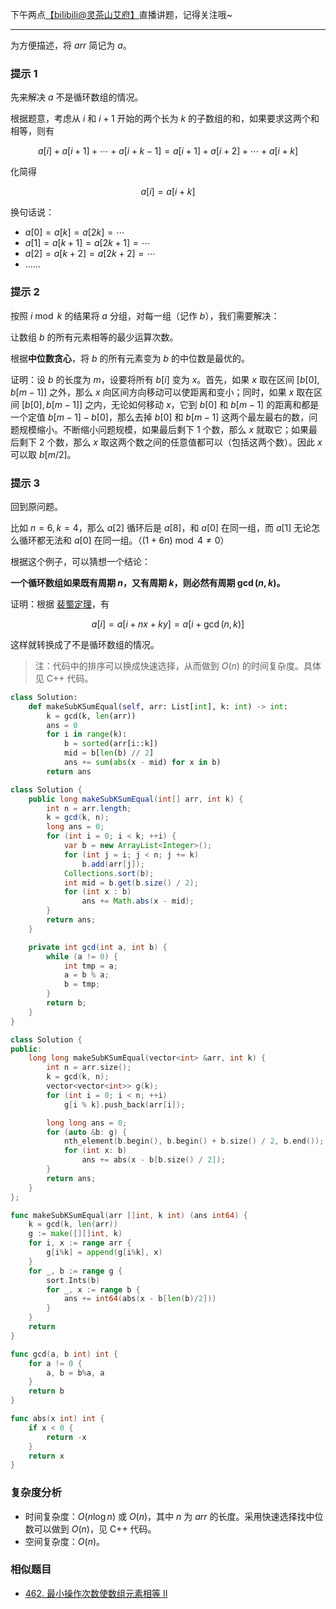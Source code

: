 下午两点[【biIibiIi@灵茶山艾府】](https://space.bilibili.com/206214)直播讲题，记得关注哦~

---

为方便描述，将 $\textit{arr}$ 简记为 $a$。

### 提示 1

先来解决 $a$ 不是循环数组的情况。

根据题意，考虑从 $i$ 和 $i+1$ 开始的两个长为 $k$ 的子数组的和，如果要求这两个和相等，则有

$$
a[i]+a[i+1]+\cdots + a[i+k-1] = a[i+1]+a[i+2]+\cdots + a[i+k]
$$

化简得

$$
a[i] = a[i+k]
$$

换句话说：

- $a[0] = a[k] = a[2k] = \cdots$
- $a[1] = a[k+1] = a[2k+1] = \cdots$
- $a[2] = a[k+2] = a[2k+2] = \cdots$
- ……

### 提示 2

按照 $i\bmod k$ 的结果将 $a$ 分组，对每一组（记作 $b$），我们需要解决：

让数组 $b$ 的所有元素相等的最少运算次数。

根据**中位数贪心**，将 $b$ 的所有元素变为 $b$ 的中位数是最优的。

证明：设 $b$ 的长度为 $m$，设要将所有 $b[i]$ 变为 $x$。首先，如果 $x$ 取在区间 $[b[0],b[m-1]]$ 之外，那么 $x$ 向区间方向移动可以使距离和变小；同时，如果 $x$ 取在区间 $[b[0],b[m-1]]$ 之内，无论如何移动 $x$，它到 $b[0]$ 和 $b[m-1]$ 的距离和都是一个定值 $b[m-1]-b[0]$，那么去掉 $b[0]$ 和 $b[m-1]$ 这两个最左最右的数，问题规模缩小。不断缩小问题规模，如果最后剩下 $1$ 个数，那么 $x$ 就取它；如果最后剩下 $2$ 个数，那么 $x$ 取这两个数之间的任意值都可以（包括这两个数）。因此 $x$ 可以取 $b[m/2]$。

### 提示 3

回到原问题。

比如 $n=6,k=4$，那么 $a[2]$ 循环后是 $a[8]$，和 $a[0]$ 在同一组，而 $a[1]$ 无论怎么循环都无法和 $a[0]$ 在同一组。（$(1+6n)\bmod 4 \ne 0$）

根据这个例子，可以猜想一个结论：

**一个循环数组如果既有周期 $n$，又有周期 $k$，则必然有周期 $\gcd(n,k)$。**

证明：根据 [裴蜀定理](https://oi-wiki.org/math/number-theory/bezouts/)，有

$$
a[i] = a[i+nx+ky] = a[i+\gcd(n,k)]
$$

这样就转换成了不是循环数组的情况。

> 注：代码中的排序可以换成快速选择，从而做到 $O(n)$ 的时间复杂度。具体见 C++ 代码。

```py [sol1-Python3]
class Solution:
    def makeSubKSumEqual(self, arr: List[int], k: int) -> int:
        k = gcd(k, len(arr))
        ans = 0
        for i in range(k):
            b = sorted(arr[i::k])
            mid = b[len(b) // 2]
            ans += sum(abs(x - mid) for x in b)
        return ans
```

```java [sol1-Java]
class Solution {
    public long makeSubKSumEqual(int[] arr, int k) {
        int n = arr.length;
        k = gcd(k, n);
        long ans = 0;
        for (int i = 0; i < k; ++i) {
            var b = new ArrayList<Integer>();
            for (int j = i; j < n; j += k)
                b.add(arr[j]);
            Collections.sort(b);
            int mid = b.get(b.size() / 2);
            for (int x : b)
                ans += Math.abs(x - mid);
        }
        return ans;
    }

    private int gcd(int a, int b) {
        while (a != 0) {
            int tmp = a;
            a = b % a;
            b = tmp;
        }
        return b;
    }
}
```

```cpp [sol1-C++]
class Solution {
public:
    long long makeSubKSumEqual(vector<int> &arr, int k) {
        int n = arr.size();
        k = gcd(k, n);
        vector<vector<int>> g(k);
        for (int i = 0; i < n; ++i)
            g[i % k].push_back(arr[i]);

        long long ans = 0;
        for (auto &b: g) {
            nth_element(b.begin(), b.begin() + b.size() / 2, b.end());
            for (int x: b)
                ans += abs(x - b[b.size() / 2]);
        }
        return ans;
    }
};
```

```go [sol1-Go]
func makeSubKSumEqual(arr []int, k int) (ans int64) {
	k = gcd(k, len(arr))
	g := make([][]int, k)
	for i, x := range arr {
		g[i%k] = append(g[i%k], x)
	}
	for _, b := range g {
		sort.Ints(b)
		for _, x := range b {
			ans += int64(abs(x - b[len(b)/2]))
		}
	}
	return
}

func gcd(a, b int) int {
	for a != 0 {
		a, b = b%a, a
	}
	return b
}

func abs(x int) int {
	if x < 0 {
		return -x
	}
	return x
}
```

### 复杂度分析

- 时间复杂度：$O(n\log n)$ 或 $O(n)$，其中 $n$ 为 $\textit{arr}$ 的长度。采用快速选择找中位数可以做到 $O(n)$，见 C++ 代码。
- 空间复杂度：$O(n)$。

### 相似题目

- [462. 最小操作次数使数组元素相等 II](https://leetcode.cn/problems/minimum-moves-to-equal-array-elements-ii/)
